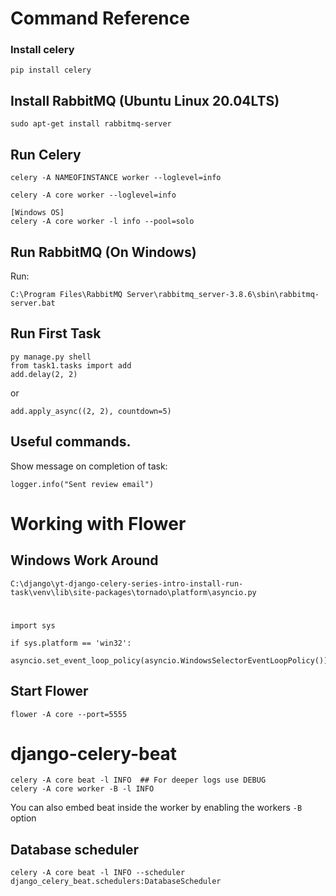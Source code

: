 # Command Reference

### Install celery
    pip install celery

## Install RabbitMQ (Ubuntu Linux 20.04LTS)
    sudo apt-get install rabbitmq-server

## Run Celery
    celery -A NAMEOFINSTANCE worker --loglevel=info

    celery -A core worker --loglevel=info

    [Windows OS]
    celery -A core worker -l info --pool=solo

## Run RabbitMQ (On Windows)
Run:

    C:\Program Files\RabbitMQ Server\rabbitmq_server-3.8.6\sbin\rabbitmq-server.bat

## Run First Task
    py manage.py shell
    from task1.tasks import add
    add.delay(2, 2)

or

    add.apply_async((2, 2), countdown=5)

## Useful commands.
Show message on completion of task:
    
    logger.info("Sent review email")


Working with Flower
===============================

## Windows Work Around

    C:\django\yt-django-celery-series-intro-install-run-task\venv\lib\site-packages\tornado\platform\asyncio.py
#
    import sys

    if sys.platform == 'win32':
        asyncio.set_event_loop_policy(asyncio.WindowsSelectorEventLoopPolicy())

## Start Flower

    flower -A core --port=5555



django-celery-beat
===============================

    celery -A core beat -l INFO  ## For deeper logs use DEBUG
    celery -A core worker -B -l INFO

You can also embed beat inside the worker by enabling the workers `-B` option


## Database scheduler
    celery -A core beat -l INFO --scheduler django_celery_beat.schedulers:DatabaseScheduler
